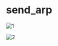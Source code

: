 # send_arp


![1](https://user-images.githubusercontent.com/67853629/91734184-9058d380-ebe5-11ea-8cee-e8fb4457f304.PNG)

![2](https://www.notion.so/8-31-_-53513cfea6904d22947bfd143a028742#b194ac3737bc4484bed0235d0719914c)
